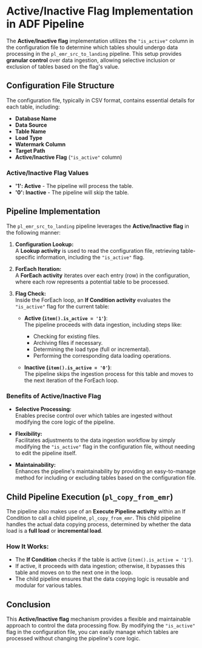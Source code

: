 # Active/Inactive Flag Implementation in ADF Pipeline

The **Active/Inactive flag** implementation utilizes the `"is_active"` column in the configuration file to determine which tables should undergo data processing in the `pl_emr_src_to_landing` pipeline. This setup provides **granular control** over data ingestion, allowing selective inclusion or exclusion of tables based on the flag's value.

## Configuration File Structure

The configuration file, typically in CSV format, contains essential details for each table, including:

- **Database Name**
- **Data Source**
- **Table Name**
- **Load Type**
- **Watermark Column**
- **Target Path**
- **Active/Inactive Flag** (`"is_active"` column)

### Active/Inactive Flag Values

- **'1': Active** - The pipeline will process the table.
- **'0': Inactive** - The pipeline will skip the table.

## Pipeline Implementation

The `pl_emr_src_to_landing` pipeline leverages the **Active/Inactive flag** in the following manner:

1. **Configuration Lookup:**  
   A **Lookup activity** is used to read the configuration file, retrieving table-specific information, including the `"is_active"` flag.

2. **ForEach Iteration:**  
   A **ForEach activity** iterates over each entry (row) in the configuration, where each row represents a potential table to be processed.

3. **Flag Check:**  
   Inside the ForEach loop, an **If Condition activity** evaluates the `"is_active"` flag for the current table:

   - **Active (`item().is_active = '1'`)**:  
     The pipeline proceeds with data ingestion, including steps like:
     - Checking for existing files.
     - Archiving files if necessary.
     - Determining the load type (full or incremental).
     - Performing the corresponding data loading operations.

   - **Inactive (`item().is_active = '0'`)**:  
     The pipeline skips the ingestion process for this table and moves to the next iteration of the ForEach loop.

### Benefits of Active/Inactive Flag

- **Selective Processing:**  
  Enables precise control over which tables are ingested without modifying the core logic of the pipeline.

- **Flexibility:**  
  Facilitates adjustments to the data ingestion workflow by simply modifying the `"is_active"` flag in the configuration file, without needing to edit the pipeline itself.

- **Maintainability:**  
  Enhances the pipeline's maintainability by providing an easy-to-manage method for including or excluding tables based on the configuration file.

## Child Pipeline Execution (`pl_copy_from_emr`)

The pipeline also makes use of an **Execute Pipeline activity** within an If Condition to call a child pipeline, `pl_copy_from_emr`. This child pipeline handles the actual data copying process, determined by whether the data load is a **full load** or **incremental load**.

### How It Works:

- The **If Condition** checks if the table is active (`item().is_active = '1'`).
- If active, it proceeds with data ingestion; otherwise, it bypasses this table and moves on to the next one in the loop.
- The child pipeline ensures that the data copying logic is reusable and modular for various tables.

## Conclusion

This **Active/Inactive flag** mechanism provides a flexible and maintainable approach to control the data processing flow. By modifying the `"is_active"` flag in the configuration file, you can easily manage which tables are processed without changing the pipeline's core logic.

